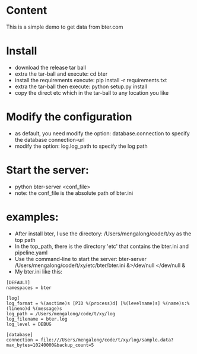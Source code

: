 # Content

This is a simple demo to get data from bter.com

# Install

* download the release tar ball
* extra the tar-ball and execute: cd bter
* install the requirements execute: pip install -r requirements.txt
* extra the tar-ball then execute: python setup.py install
* copy the direct etc which in the tar-ball to any location you like

# Modify the configuration

* as default, you need modify the option: database.connection to specify the database connection-url
* modify the option: log.log\_path to specify the log path

# Start the server:

* python bter-server \<conf\_file\>
* note: the conf\_file is the absolute path of bter.ini

# examples:

* After install bter, I use the directory: /Users/mengalong/code/t/xy as the top path
* In the top_path, there is the directory 'etc' that contains the bter.ini and pipeline.yaml
* Use the command-line to start the server: bter-server /Users/mengalong/code/t/xy/etc/bter/bter.ini &>/dev/null </dev/null &
* My bter.ini like this:
```cython
[DEFAULT]
namespaces = bter

[log]
log_format = %(asctime)s [PID %(process)d] [%(levelname)s] %(name)s:%(lineno)d %(message)s
log_path = /Users/mengalong/code/t/xy/log
log_filename = bter.log
log_level = DEBUG

[database]
connection = file:///Users/mengalong/code/t/xy/log/sample.data?max_bytes=10240000&backup_count=5
```


